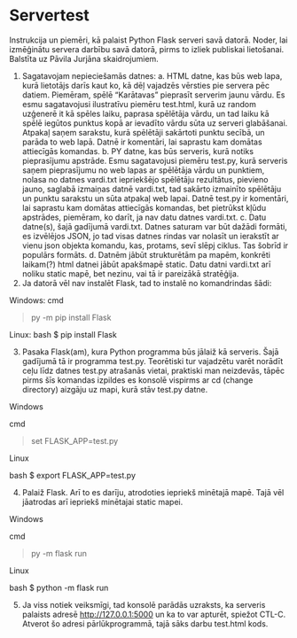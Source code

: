 # Servertest
Instrukcija un piemēri, kā palaist Python Flask serveri savā datorā.
Noder, lai izmēģinātu servera darbību savā datorā, pirms to izliek publiskai lietošanai.
Balstīta uz Pāvila Jurjāna skaidrojumiem.
1. Sagatavojam nepieciešamās datnes:
a. HTML datne, kas būs web lapa, kurā lietotājs darīs kaut ko, kā dēļ vajadzēs vērsties pie servera pēc datiem. Piemēram, spēlē “Karātavas” pieprasīt serverim jaunu vārdu. Es esmu sagatavojusi ilustratīvu piemēru test.html, kurā uz random uzģenerē it kā spēles laiku, paprasa spēlētāja vārdu, un tad laiku kā spēlē iegūtos punktus kopā ar ievadīto vārdu sūta uz serveri glabāšanai. Atpakaļ saņem sarakstu, kurā spēlētāji sakārtoti punktu secībā, un parāda to web lapā. Datnē ir komentāri, lai saprastu kam domātas attiecīgās komandas.
b. PY datne, kas būs serveris, kurā notiks pieprasījumu apstrāde. Esmu sagatavojusi piemēru test.py, kurā serveris saņem pieprasījumu no web lapas ar spēlētāja vārdu un punktiem, nolasa no datnes vardi.txt iepriekšējo spēlētāju rezultātus, pievieno jauno, saglabā izmaiņas datnē vardi.txt, tad sakārto izmainīto spēlētāju un punktu sarakstu un sūta atpakaļ web lapai. Datnē test.py ir komentāri, lai saprastu kam domātas attiecīgās komandas, bet pietrūkst kļūdu apstrādes, piemēram, ko darīt, ja nav datu datnes vardi.txt.
c. Datu datne(s), šajā gadījumā vardi.txt. Datnes saturam var būt dažādi formāti, es izvēlējos JSON, jo tad visas datnes rindas var nolasīt un ierakstīt ar vienu json objekta komandu, kas, protams, sevī slēpj ciklus. Tas šobrīd ir populārs formāts.
d. Datnēm jābūt strukturētām pa mapēm, konkrēti laikam(?) html datnei jābūt apakšmapē static. Datu datni vardi.txt arī noliku static mapē, bet nezinu, vai tā ir pareizākā stratēģija.
2. Ja datorā vēl nav instalēt Flask, tad to instalē no komandrindas šādi:

Windows:
  cmd
  > py -m pip install Flask
  
Linux:
  bash
  $ pip install Flask
  
3. Pasaka Flask(am), kura Python programma būs jālaiž kā serveris. Šajā gadījumā tā ir programma test.py. Teorētiski tur vajadzētu varēt norādīt ceļu līdz datnes test.py atrašanās vietai, praktiski man neizdevās, tāpēc pirms šīs komandas izpildes es konsolē vispirms ar cd (change directory) aizgāju uz mapi, kurā stāv test.py datne.

Windows

  cmd
  > set FLASK_APP=test.py
  
Linux

  bash
  $ export FLASK_APP=test.py
  
4. Palaiž Flask. Arī to es darīju, atrodoties iepriekš minētajā mapē. Tajā vēl jāatrodas arī iepriekš minētajai static mapei.

Windows

  cmd
  > py -m flask run
  
Linux

  bash
  $ python -m flask run
  
5. Ja viss notiek veiksmīgi, tad konsolē parādās uzraksts, ka serveris palaists adresē http://127.0.0.1:5000 un ka to var apturēt, spiežot CTL-C. Atverot šo adresi pārlūkprogrammā, tajā sāks darbu test.html kods.
